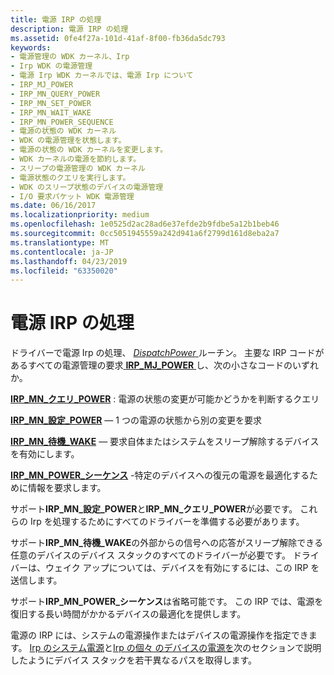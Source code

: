 ```yaml
---
title: 電源 IRP の処理
description: 電源 IRP の処理
ms.assetid: 0fe4f27a-101d-41af-8f00-fb36da5dc793
keywords:
- 電源管理の WDK カーネル、Irp
- Irp WDK の電源管理
- 電源 Irp WDK カーネルでは、電源 Irp について
- IRP_MJ_POWER
- IRP_MN_QUERY_POWER
- IRP_MN_SET_POWER
- IRP_MN_WAIT_WAKE
- IRP_MN_POWER_SEQUENCE
- 電源の状態の WDK カーネル
- WDK の電源管理を状態します。
- 電源の状態の WDK カーネルを変更します。
- WDK カーネルの電源を節約します。
- スリープの電源管理の WDK カーネル
- 電源状態のクエリを実行します。
- WDK のスリープ状態のデバイスの電源管理
- I/O 要求パケット WDK 電源管理
ms.date: 06/16/2017
ms.localizationpriority: medium
ms.openlocfilehash: 1e0525d2ac28ad6e37efde2b9fdbe5a12b1beb46
ms.sourcegitcommit: 0cc5051945559a242d941a6f2799d161d8eba2a7
ms.translationtype: MT
ms.contentlocale: ja-JP
ms.lasthandoff: 04/23/2019
ms.locfileid: "63350020"
---
```

# <a name="handling-power-irps"></a>電源 IRP の処理





ドライバーで電源 Irp の処理、 [ *DispatchPower* ](https://docs.microsoft.com/windows-hardware/drivers/ddi/content/wdm/nc-wdm-driver_dispatch)ルーチン。 主要な IRP コードがあるすべての電源管理の要求[ **IRP\_MJ\_POWER** ](https://msdn.microsoft.com/library/windows/hardware/ff550784)し、次の小さなコードのいずれか。

[**IRP\_MN\_クエリ\_POWER**](https://msdn.microsoft.com/library/windows/hardware/ff551699) : 電源の状態の変更が可能かどうかを判断するクエリ

[**IRP\_MN\_設定\_POWER**](https://msdn.microsoft.com/library/windows/hardware/ff551744) — 1 つの電源の状態から別の変更を要求

[**IRP\_MN\_待機\_WAKE**](https://msdn.microsoft.com/library/windows/hardware/ff551766) — 要求自体またはシステムをスリープ解除するデバイスを有効にします。

[**IRP\_MN\_POWER\_シーケンス**](https://msdn.microsoft.com/library/windows/hardware/ff551644) -特定のデバイスへの復元の電源を最適化するために情報を要求します。

サポート**IRP\_MN\_設定\_POWER**と**IRP\_MN\_クエリ\_POWER**が必要です。 これらの Irp を処理するためにすべてのドライバーを準備する必要があります。

サポート**IRP\_MN\_待機\_WAKE**の外部からの信号への応答がスリープ解除できる任意のデバイスのデバイス スタックのすべてのドライバーが必要です。 ドライバーは、ウェイク アップについては、デバイスを有効にするには、この IRP を送信します。

サポート**IRP\_MN\_POWER\_シーケンス**は省略可能です。 この IRP では、電源を復旧する長い時間がかかるデバイスの最適化を提供します。

電源の IRP には、システムの電源操作またはデバイスの電源操作を指定できます。 [Irp のシステム電源](power-irps-for-the-system.md)と[Irp の個々 のデバイスの電源を](power-irps-for-individual-devices.md)次のセクションで説明したようにデバイス スタックを若干異なるパスを取得します。

 

 




